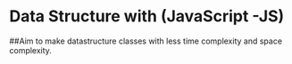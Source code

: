 # Data Structure with (JavaScript -JS)
##Aim to make datastructure classes with less time complexity and space complexity.
